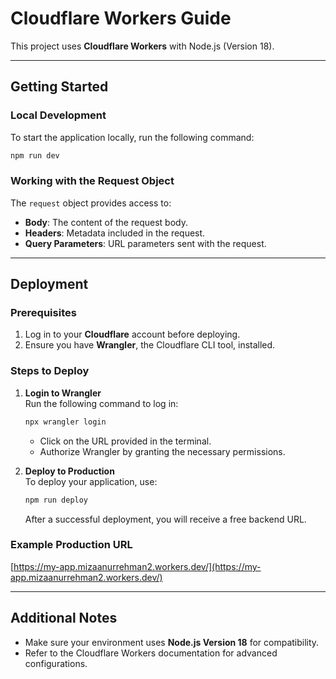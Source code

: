 
# Cloudflare Workers Guide

This project uses **Cloudflare Workers** with Node.js (Version 18).

---

## Getting Started

### Local Development
To start the application locally, run the following command:

```bash
npm run dev
```

### Working with the Request Object
The `request` object provides access to:
- **Body**: The content of the request body.
- **Headers**: Metadata included in the request.
- **Query Parameters**: URL parameters sent with the request.

---

## Deployment

### Prerequisites
1. Log in to your **Cloudflare** account before deploying.
2. Ensure you have **Wrangler**, the Cloudflare CLI tool, installed.

### Steps to Deploy
1. **Login to Wrangler**  
   Run the following command to log in:
   ```bash
   npx wrangler login
   ```
   - Click on the URL provided in the terminal.
   - Authorize Wrangler by granting the necessary permissions.

2. **Deploy to Production**  
   To deploy your application, use:
   ```bash
   npm run deploy
   ```
   After a successful deployment, you will receive a free backend URL.

### Example Production URL
[https://my-app.mizaanurrehman2.workers.dev/](https://my-app.mizaanurrehman2.workers.dev/)

---

## Additional Notes
- Make sure your environment uses **Node.js Version 18** for compatibility.
- Refer to the Cloudflare Workers documentation for advanced configurations.
